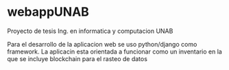 # webappUNAB
Proyecto de tesis Ing. en informatica y computacion UNAB

Para el desarrollo de la aplicacion web se uso python/django como framework.
La aplicacin esta orientada a funcionar como un inventario en la que se incluye blockchain para el rasteo de datos